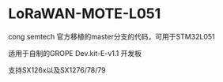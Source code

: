 # LoRaWAN-MOTE-L051
cong semtech 官方移植的master分支的代码，可用于STM32L051

适用于自制的GROPE Dev.kit-E-v1.1 开发板

支持SX126x以及SX1276/78/79
